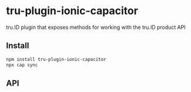 # tru-plugin-ionic-capacitor

tru.ID plugin that exposes methods for working with the tru.ID product API

## Install

```bash
npm install tru-plugin-ionic-capacitor
npx cap sync
```

## API

<docgen-index></docgen-index>

<docgen-api>
<!-- run docgen to generate docs from the source -->
<!-- More info: https://github.com/ionic-team/capacitor-docgen -->
</docgen-api>

